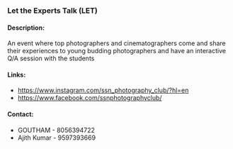 ### Let the Experts Talk (LET)

#### <!-- <i class="fas fa-edit"></i> --> Description:
  An event where top photographers and cinematographers come and share their experiences to young budding photographers and have an interactive Q/A session with the students

#### Links:
  * https://www.instagram.com/ssn_photography_club/?hl=en
  * https://www.facebook.com/ssnphotographyclub/

#### <!-- <i class="fas fa-phone"></i> --> Contact:
  * GOUTHAM - 8056394722
  * Ajith Kumar - 9597393669


